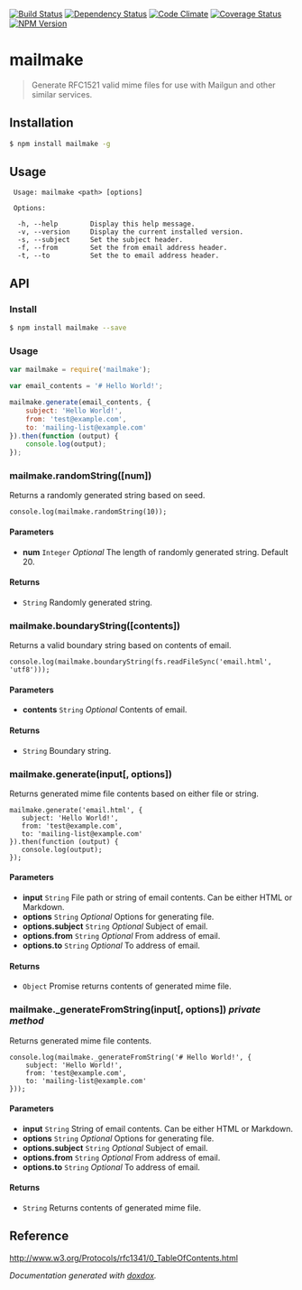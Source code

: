 [![Build Status](https://api.travis-ci.org/neogeek/mailmake.svg)](https://travis-ci.org/neogeek/mailmake)
[![Dependency Status](https://david-dm.org/neogeek/mailmake.svg?style=flat)](https://david-dm.org/neogeek/mailmake)
[![Code Climate](https://codeclimate.com/github/neogeek/mailmake/badges/gpa.svg)](https://codeclimate.com/github/neogeek/mailmake)
[![Coverage Status](https://coveralls.io/repos/neogeek/mailmake/badge.svg?branch=master)](https://coveralls.io/r/neogeek/mailmake?branch=master)
[![NPM Version](http://img.shields.io/npm/v/mailmake.svg?style=flat)](https://www.npmjs.org/package/mailmake)

# mailmake

> Generate RFC1521 valid mime files for use with Mailgun and other similar services.

## Installation

```bash
$ npm install mailmake -g
```

## Usage

```
 Usage: mailmake <path> [options]

 Options:

  -h, --help        Display this help message.
  -v, --version     Display the current installed version.
  -s, --subject     Set the subject header.
  -f, --from        Set the from email address header.
  -t, --to          Set the to email address header.
```

## API

### Install

```bash
$ npm install mailmake --save
```

### Usage

```javascript
var mailmake = require('mailmake');

var email_contents = '# Hello World!';

mailmake.generate(email_contents, {
    subject: 'Hello World!',
    from: 'test@example.com',
    to: 'mailing-list@example.com'
}).then(function (output) {
    console.log(output);
});
```



### mailmake.randomString([num]) 

Returns a randomly generated string based on seed.

    console.log(mailmake.randomString(10));



#### Parameters

- **num** `Integer`  *Optional* The length of randomly generated string. Default 20.




#### Returns


- `String`   Randomly generated string.




### mailmake.boundaryString([contents]) 

Returns a valid boundary string based on contents of email.

    console.log(mailmake.boundaryString(fs.readFileSync('email.html', 'utf8')));



#### Parameters

- **contents** `String`  *Optional* Contents of email.




#### Returns


- `String`   Boundary string.




### mailmake.generate(input[, options]) 

Returns generated mime file contents based on either file or string.

    mailmake.generate('email.html', {
       subject: 'Hello World!',
       from: 'test@example.com',
       to: 'mailing-list@example.com'
    }).then(function (output) {
       console.log(output);
    });



#### Parameters

- **input** `String`   File path or string of email contents. Can be either HTML or Markdown.
- **options** `String`  *Optional* Options for generating file.
- **options.subject** `String`  *Optional* Subject of email.
- **options.from** `String`  *Optional* From address of email.
- **options.to** `String`  *Optional* To address of email.




#### Returns


- `Object`   Promise returns contents of generated mime file.




### mailmake._generateFromString(input[, options])  *private method*

Returns generated mime file contents.

    console.log(mailmake._generateFromString('# Hello World!', {
        subject: 'Hello World!',
        from: 'test@example.com',
        to: 'mailing-list@example.com'
    }));



#### Parameters

- **input** `String`   String of email contents. Can be either HTML or Markdown.
- **options** `String`  *Optional* Options for generating file.
- **options.subject** `String`  *Optional* Subject of email.
- **options.from** `String`  *Optional* From address of email.
- **options.to** `String`  *Optional* To address of email.




#### Returns


- `String`   Returns contents of generated mime file.




## Reference

<http://www.w3.org/Protocols/rfc1341/0_TableOfContents.html>

*Documentation generated with [doxdox](https://github.com/neogeek/doxdox).*
